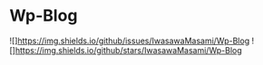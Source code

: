 # Wp-Blog

![]https://img.shields.io/github/issues/IwasawaMasami/Wp-Blog ![]https://img.shields.io/github/stars/IwasawaMasami/Wp-Blog

